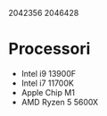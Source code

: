 2042356
2046428

# Processori

- Intel i9 13900F
- Intel i7 11700K
- Apple Chip M1 
- AMD Ryzen 5 5600X